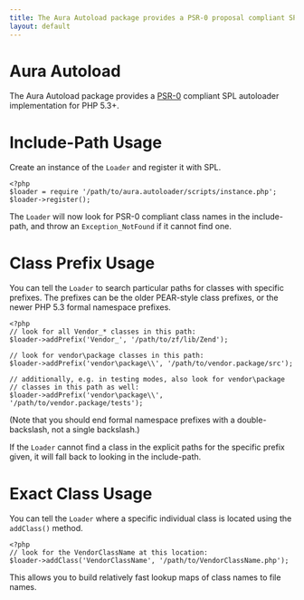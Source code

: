 ```yaml
---
title: The Aura Autoload package provides a PSR-0 proposal compliant SPL autoloader implementation for PHP 5.3
layout: default
---
```


Aura Autoload
=============

The Aura Autoload package provides a [PSR-0](http://groups.google.com/group/php-standards/web/psr-0-final-proposal) compliant SPL autoloader implementation for PHP 5.3+.


Include-Path Usage
==================

Create an instance of the `Loader` and register it with SPL.

    <?php
    $loader = require '/path/to/aura.autoloader/scripts/instance.php';
    $loader->register();

The `Loader` will now look for PSR-0 compliant class names in the include-path, and throw an `Exception_NotFound` if it cannot find one.


Class Prefix Usage
==================

You can tell the `Loader` to search particular paths for classes with specific prefixes. The prefixes can be the older PEAR-style class prefixes, or the newer PHP 5.3 formal namespace prefixes.
    
    <?php
    // look for all Vendor_* classes in this path:
    $loader->addPrefix('Vendor_', '/path/to/zf/lib/Zend');
    
    // look for vendor\package classes in this path:
    $loader->addPrefix('vendor\package\\', '/path/to/vendor.package/src');
    
    // additionally, e.g. in testing modes, also look for vendor\package
    // classes in this path as well:
    $loader->addPrefix('vendor\package\\', '/path/to/vendor.package/tests');

(Note that you should end formal namespace prefixes with a double-backslash, not a single backslash.)

If the `Loader` cannot find a class in the explicit paths for the specific prefix given, it will fall back to looking in the include-path.


Exact Class Usage
=================

You can tell the `Loader` where a specific individual class is located using the `addClass()` method.

    <?php
    // look for the VendorClassName at this location:
    $loader->addClass('VendorClassName', '/path/to/VendorClassName.php');

This allows you to build relatively fast lookup maps of class names to file names.
